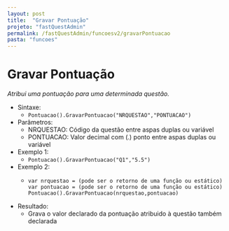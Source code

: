 ```yaml
---
layout: post
title:  "Gravar Pontuação"
projeto: "fastQuestAdmin"
permalink: /fastQuestAdmin/funcoesv2/gravarPontuacao
pasta: "funcoes"
---	
```


# Gravar Pontuação
*Atribui uma pontuação para uma determinada questão.*

- Sintaxe:
  - `Pontuacao().GravarPontuacao("NRQUESTAO","PONTUACAO")`
- Parâmetros:
  - NRQUESTAO: Código da questão entre aspas duplas ou variável
  - PONTUACAO: Valor decimal com (.) ponto entre aspas duplas ou variável
- Exemplo 1:
  - `Pontuacao().GravarPontuacao("Q1","5.5")`
- Exemplo 2:
  - <pre>
    <code>var nrquestao = (pode ser o retorno de uma função ou estático)
    var pontuacao = (pode ser o retorno de uma função ou estático)
    Pontuacao().GravarPontuacao(nrquestao,pontuacao)</code>
    </pre>
- Resultado:
  - Grava o valor declarado da pontuação atribuido à questão também declarada

